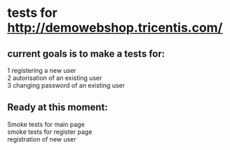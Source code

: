 # tests for http://demowebshop.tricentis.com/

<h2>current goals is to make a tests for: <br /></h2>
  1 registering a new user <br />
  2 autorisation of an existing user <br />
  3 changing password of an existing user <br />

<h2>Ready at this moment:<br /></h2>
Smoke tests for main page<br />
smoke tests for register page <br />
registration of new user
